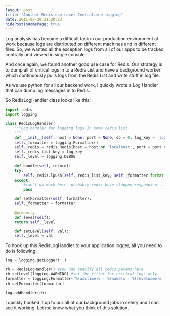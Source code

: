 ```yaml
---
layout: post
title: "Another Redis use case: Centralized logging"
date: 2011-07-30 21:20:23
hidePostInHomePage: true
---
```


Log analysis has become a difficult task in our production environment at work because logs are distributed on different machines and in different files. So, we wanted all the exception logs from all of our apps to be tracked centrally and viewed in single console. 

And once again, we found another good use case for Redis. Our strategy is to dump all of critical logs in to a Redis List and have a background worker which continuously pulls logs from the Redis List and write stuff in log file.

As we use python for all our backend work, I quickly wrote a Log Handler that can dump log messages in to Redis. 

So RedisLogHandler class looks like this:

```python
import redis
import logging

class RedisLogHandler:
    """Log handler for logging logs in some redis list
    """
    def __init__(self, host = None, port = None, db = 0, log_key = 'log_key'):
	self._formatter = logging.Formatter()
	self._redis = redis.Redis(host = host or 'localhost', port = port or 6379, db = db)
	self._redis_list_key = log_key
	self._level = logging.DEBUG
		
    def handle(self, record):
	try:
	    self._redis.lpush(self._redis_list_key, self._formatter.format(record)) 
	except:
	    #can't do much here--probably redis have stopped responding...
	    pass

    def setFormatter(self, formatter):
	self._formatter = formatter

    @property
    def level(self):
	return self._level 

    def setLevel(self, val):
	self._level = val
```

To hook up this RedisLogHandler to your application logger, all you need to do is following:

```python
log = logging.getLogger('')

rh = RedisLogHandler() #you can specify all redis params here
rh.setLevel(logging.WARNING) #set the filter for critical logs only
formatter = logging.Formatter('%(asctime)s - %(name)s - %(levelname)s - %(message)s') #custom formatter
rh.setFormatter(formatter)

log.addHandler(rh)
```

I quickly hooked it up to our all of our background jobs in celery and I can see it working. Let me know what you think of this solution.